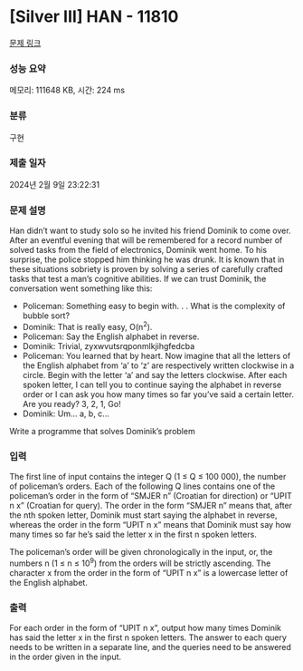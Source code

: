 # [Silver III] HAN - 11810 

[문제 링크](https://www.acmicpc.net/problem/11810) 

### 성능 요약

메모리: 111648 KB, 시간: 224 ms

### 분류

구현

### 제출 일자

2024년 2월 9일 23:22:31

### 문제 설명

<p>Han didn’t want to study solo so he invited his friend Dominik to come over. After an eventful evening that will be remembered for a record number of solved tasks from the field of electronics, Dominik went home. To his surprise, the police stopped him thinking he was drunk. It is known that in these situations sobriety is proven by solving a series of carefully crafted tasks that test a man’s cognitive abilities. If we can trust Dominik, the conversation went something like this:</p>

<ul>
	<li>Policeman: Something easy to begin with. . . What is the complexity of bubble sort?</li>
	<li>Dominik: That is really easy, O(n<sup>2</sup>).</li>
	<li>Policeman: Say the English alphabet in reverse.</li>
	<li>Dominik: Trivial, zyxwvutsrqponmlkjihgfedcba</li>
	<li>Policeman: You learned that by heart. Now imagine that all the letters of the English alphabet from ‘a’ to ‘z’ are respectively written clockwise in a circle. Begin with the letter ‘a’ and say the letters clockwise. After each spoken letter, I can tell you to continue saying the alphabet in reverse order or I can ask you how many times so far you’ve said a certain letter. Are you ready? 3, 2, 1, Go!</li>
	<li>Dominik: Um... a, b, c...</li>
</ul>

<p>Write a programme that solves Dominik’s problem</p>

### 입력 

 <p>The first line of input contains the integer Q (1 ≤ Q ≤ 100 000), the number of policeman’s orders. Each of the following Q lines contains one of the policeman’s order in the form of “SMJER n” (Croatian for direction) or “UPIT n x” (Croatian for query). The order in the form “SMJER n” means that, after the nth spoken letter, Dominik must start saying the alphabet in reverse, whereas the order in the form “UPIT n x” means that Dominik must say how many times so far he’s said the letter x in the first n spoken letters.</p>

<p>The policeman’s order will be given chronologically in the input, or, the numbers n (1 ≤ n ≤ 10<sup>9</sup>) from the orders will be strictly ascending. The character x from the order in the form of “UPIT n x” is a lowercase letter of the English alphabet.</p>

### 출력 

 <p>For each order in the form of “UPIT n x”, output how many times Dominik has said the letter x in the first n spoken letters. The answer to each query needs to be written in a separate line, and the queries need to be answered in the order given in the input.</p>

